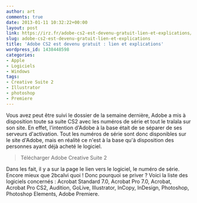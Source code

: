 ```yaml
---
author: art
comments: true
date: 2013-01-11 10:32:22+00:00
layout: post
link: https://irz.fr/adobe-cs2-est-devenu-gratuit-lien-et-explications/
slug: adobe-cs2-est-devenu-gratuit-lien-et-explications
title: 'Adobe CS2 est devenu gratuit : lien et explications'
wordpress_id: 1438448598
categories:
- Apple
- Logiciels
- Windows
tags:
- Creative Suite 2
- Illustrator
- photoshop
- Premiere
---
```


Vous avez peut être suivi le dossier de la semaine dernière, Adobe a mis à disposition toute sa suite CS2 avec les numéros de série et tout le tralala sur son site. En effet, l'intention d'Adobe à la base était de se séparer de ses serveurs d'activation. Tout les numéros de série sont donc disponibles sur le site d'Adobe, mais en réalité ce n'est à la base qu'à disposition des personnes ayant déjà acheté le logiciel.



<blockquote>Télécharger Adobe Creative Suite 2</blockquote>



Dans les fait, il y a sur la page le lien vers le logiciel, le numéro de série. Encore mieux que 2bcalvi quoi ! Donc pourquoi se priver ? Voici la liste des logiciels concernés : Acrobat Standard 7.0, Acrobat Pro 7.0, Acrobat, Acrobat Pro CS2, Audition, GoLive, Illustrator, InCopy, InDesign, Photoshop, Photoshop Elements, Adobe Premiere.


